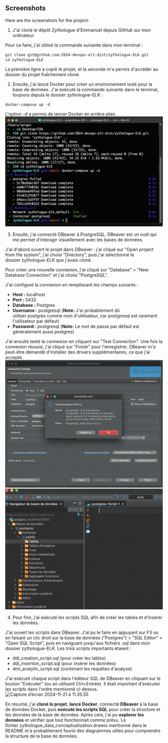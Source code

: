 ## Screenshots

Here are the screenshots for the project:

1. J'ai cloné le dépôt Zythologue d'Emmanuel depuis GitHub sur mon ordinateur. 

Pour ce faire, j'ai utilisé la commande suivante dans mon terminal :

```
git clone git@github.com:2024-devops-alt-dist/zythologue-ELK.git
cd zythologue-ELK
```

La première ligne a copié le projet, et la seconde m'a permis d'accéder au dossier du projet fraîchement cloné.

2. Ensuite, j'ai lancé Docker pour créer un environnement isolé pour la base de données. J'ai exécuté la commande suivante dans le terminal, toujours depuis le dossier zythologue-ELK :

```
docker-compose up -d
```

L'option -d a permis de lancer Docker en arrière-plan.
![Capture d’écran 2024-11-21 à 10.37.56](./screens/s1.png)

3. Ensuite, j'ai connecté DBeaver à PostgreSQL. DBeaver est un outil qui me permet d'interagir visuellement avec les bases de données.

J'ai d'abord ouvert le projet dans DBeaver : j'ai cliqué sur "Open project from file system", j'ai choisi "Directory", puis j'ai sélectionné le dossier zythologue-ELK que j'avais cloné.

Pour créer une nouvelle connexion, j'ai cliqué sur "Database" > "New Database Connection" et j'ai choisi "PostgreSQL".

J'ai configuré la connexion en remplissant les champs suivants :

- **Host :** localhost
- **Port :** 5432
- **Database :** Postgres
- **Username :** postgresql (**Note:** J'ai probablement dû utiliser postgres comme nom d'utilisateur, car postgresql est rarement l'utilisateur par défaut)
- **Password :** postgresql (**Note:** Le mot de passe par défaut est généralement aussi postgres)

J'ai ensuite testé la connexion en cliquant sur "Test Connection". Une fois la connexion réussie, j'ai cliqué sur "Finish" pour l'enregistrer. DBeaver m'a peut-être demandé d'installer des drivers supplémentaires, ce que j'ai accepté.
![Capture d’écran 2024-11-21 à 11.11.56](./screens/s2.png)
![Capture d’écran 2024-11-21 à 11.24.50](./screens/s3.png)

4. Pour finir, j'ai exécuté les scripts SQL afin de créer les tables et d'insérer les données.

J'ai ouvert les scripts dans DBeaver. J'ai pu le faire en appuyant sur F3 ou en faisant un clic droit sur la base de données ("Postgres") > "SQL Editor" > "Open SQL Script", puis en naviguant jusqu'aux fichiers .sql dans mon dossier zythologue-ELK. Les trois scripts importants étaient :

- ddl_creation_script.sql (pour créer les tables)
- ddl_insertion_script.sql (pour insérer les données)
- dml_analytic_script.sql (contenant les requêtes d'analyse)

J'ai exécuté chaque script dans l'éditeur SQL de DBeaver en cliquant sur le bouton "Exécuter" (ou en utilisant Ctrl+Entrée). Il était important d'exécuter les scripts dans l'ordre mentionné ci-dessus.
![Capture d’écran 2024-11-21 à 11.35.55](.//s4.png)

En résumé, j'ai **cloné le projet**, **lancé Docker**, connecté **DBeaver** à la base de données Docker, puis **exécuté les scripts SQL** pour créer la structure et les données de la base de données. Après cela, j'ai pu **explorer les données** et vérifier que tout fonctionnait comme prévu. Le fichier zythologue_data_conceptualization.drawio mentionné dans le README m'a probablement fourni des diagrammes utiles pour comprendre la structure de la base de données.

